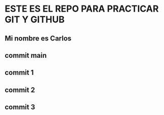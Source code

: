 # ESTE ES EL REPO PARA PRACTICAR GIT Y GITHUB
## Mi nombre es Carlos
## commit main  
## commit 1 

## commit 2
## commit 3
